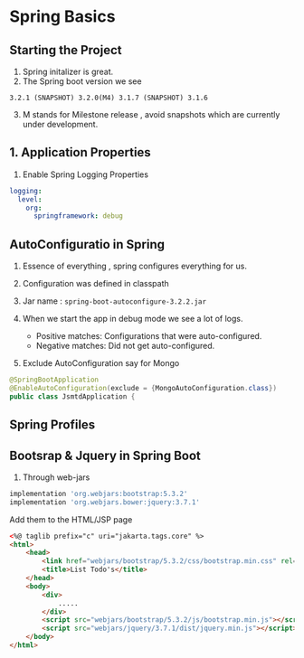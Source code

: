 # Spring Basics

## Starting the Project

1. Spring initalizer is great.
2. The Spring boot version we see 
```
3.2.1 (SNAPSHOT) 3.2.0(M4) 3.1.7 (SNAPSHOT) 3.1.6
```
3. M stands for Milestone release , avoid snapshots which are currently under development.

## 1. Application Properties

1. Enable Spring Logging Properties

```yaml
logging:
  level:
    org:
      springframework: debug
```

## AutoConfiguratio in Spring

1. Essence of everything , spring configures everything for us.
1. Configuration was defined in classpath 
1. Jar name : `spring-boot-autoconfigure-3.2.2.jar`
1. When we start the app in debug mode we see a lot of logs.
    - Positive matches: Configurations that were auto-configured.
    - Negative matches: Did not get auto-configured.

1. Exclude AutoConfiguration say for Mongo

```java
@SpringBootApplication
@EnableAutoConfiguration(exclude = {MongoAutoConfiguration.class})
public class JsmtdApplication {
```

## Spring Profiles



## Bootsrap & Jquery in Spring Boot

1. Through web-jars


```gradle
implementation 'org.webjars:bootstrap:5.3.2'
implementation 'org.webjars.bower:jquery:3.7.1'
```

Add them to the HTML/JSP page


```html
<%@ taglib prefix="c" uri="jakarta.tags.core" %>
<html>
	<head>
		<link href="webjars/bootstrap/5.3.2/css/bootstrap.min.css" rel="stylesheet"/>
		<title>List Todo's</title>
	</head>
	<body>
		<div>
			.....
		</div>
		<script src="webjars/bootstrap/5.3.2/js/bootstrap.min.js"></script>
		<script src="webjars/jquery/3.7.1/dist/jquery.min.js"></script>
	</body>
</html>
```

